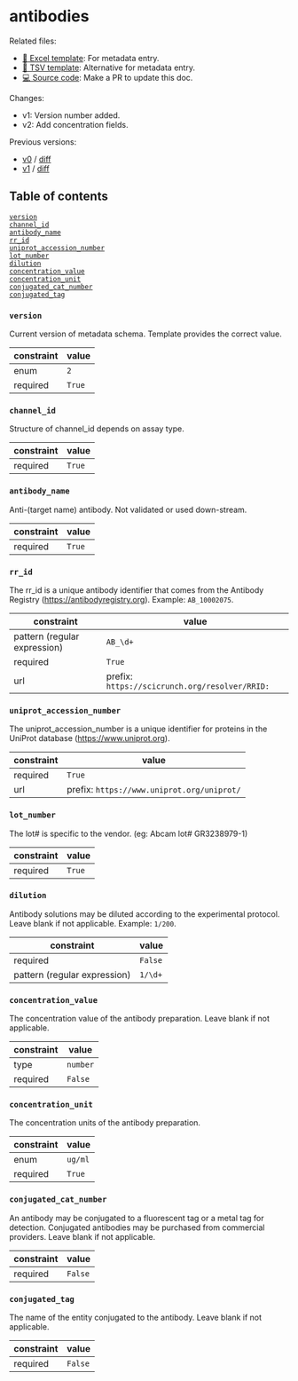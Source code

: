 # antibodies

Related files:

- [📝 Excel template](https://raw.githubusercontent.com/hubmapconsortium/ingest-validation-tools/master/docs/antibodies/antibodies.xlsx): For metadata entry.
- [📝 TSV template](https://raw.githubusercontent.com/hubmapconsortium/ingest-validation-tools/master/docs/antibodies/antibodies.tsv): Alternative for metadata entry.
- [💻 Source code](https://github.com/hubmapconsortium/ingest-validation-tools/edit/master/src/ingest_validation_tools/table-schemas/antibodies.yaml): Make a PR to update this doc.

Changes:
- v1: Version number added.
- v2: Add concentration fields.

Previous versions:

- [v0](https://github.com/hubmapconsortium/ingest-validation-tools/tree/antibodies-v0/docs/antibodies) / [diff](https://github.com/hubmapconsortium/ingest-validation-tools/compare/antibodies-v0...master)
- [v1](https://github.com/hubmapconsortium/ingest-validation-tools/tree/antibodies-v1/docs/antibodies) / [diff](https://github.com/hubmapconsortium/ingest-validation-tools/compare/antibodies-v1...master)

## Table of contents
[`version`](#version)<br>
[`channel_id`](#channel_id)<br>
[`antibody_name`](#antibody_name)<br>
[`rr_id`](#rr_id)<br>
[`uniprot_accession_number`](#uniprot_accession_number)<br>
[`lot_number`](#lot_number)<br>
[`dilution`](#dilution)<br>
[`concentration_value`](#concentration_value)<br>
[`concentration_unit`](#concentration_unit)<br>
[`conjugated_cat_number`](#conjugated_cat_number)<br>
[`conjugated_tag`](#conjugated_tag)<br></details>

### `version`
Current version of metadata schema. Template provides the correct value.

| constraint | value |
| --- | --- |
| enum | `2` |
| required | `True` |

### `channel_id`
Structure of channel_id depends on assay type.

| constraint | value |
| --- | --- |
| required | `True` |

### `antibody_name`
Anti-(target name) antibody. Not validated or used down-stream.

| constraint | value |
| --- | --- |
| required | `True` |

### `rr_id`
The rr_id is a unique antibody identifier that comes from the Antibody Registry (https://antibodyregistry.org). Example: `AB_10002075`.

| constraint | value |
| --- | --- |
| pattern (regular expression) | `AB_\d+` |
| required | `True` |
| url | prefix: `https://scicrunch.org/resolver/RRID:` |

### `uniprot_accession_number`
The uniprot_accession_number is a unique identifier for proteins in the UniProt database (https://www.uniprot.org).

| constraint | value |
| --- | --- |
| required | `True` |
| url | prefix: `https://www.uniprot.org/uniprot/` |

### `lot_number`
The lot# is specific to the vendor. (eg: Abcam lot# GR3238979-1)

| constraint | value |
| --- | --- |
| required | `True` |

### `dilution`
Antibody solutions may be diluted according to the experimental protocol. Leave blank if not applicable. Example: `1/200`.

| constraint | value |
| --- | --- |
| required | `False` |
| pattern (regular expression) | `1/\d+` |

### `concentration_value`
The concentration value of the antibody preparation. Leave blank if not applicable.

| constraint | value |
| --- | --- |
| type | `number` |
| required | `False` |

### `concentration_unit`
The concentration units of the antibody preparation.

| constraint | value |
| --- | --- |
| enum | `ug/ml` |
| required | `True` |

### `conjugated_cat_number`
An antibody may be conjugated to a fluorescent tag or a metal tag for detection. Conjugated antibodies may be purchased from commercial providers. Leave blank if not applicable.

| constraint | value |
| --- | --- |
| required | `False` |

### `conjugated_tag`
The name of the entity conjugated to the antibody. Leave blank if not applicable.

| constraint | value |
| --- | --- |
| required | `False` |
